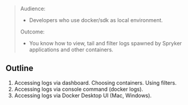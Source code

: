 > Audience:
>
> - Developers who use docker/sdk as local environment.
>
> Outcome:
> - You know how to view, tail and filter logs spawned by Spryker applications and other containers.

## Outline

1. Accessing logs via dashboard. Choosing containers. Using filters.
2. Accessing logs via console command (docker logs).
3. Accessing logs via Docker Desktop UI (Mac, Windows).
